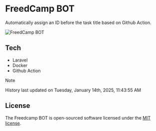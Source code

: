 # FreedCamp BOT

Automatically assign an ID before the task title based on Github Action.

![FreedCamp BOT](https://repository-images.githubusercontent.com/737932867/7d34798b-2680-471c-b089-a78a718d3d6a)

## Tech

- Laravel
- Docker
- Github Action

> [!NOTE]  
> History last updated on Tuesday, January 14th, 2025, 11:43:55 AM

## License

The Freedcamp BOT is open-sourced software licensed under the [MIT license](https://opensource.org/licenses/MIT).
